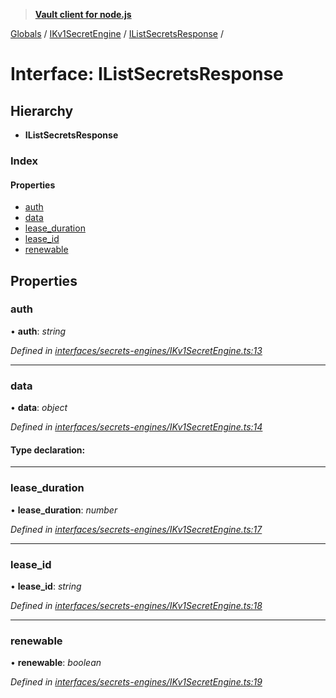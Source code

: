 > **[Vault client for node.js](../README.md)**

[Globals](../globals.md) / [IKv1SecretEngine](../modules/ikv1secretengine.md) / [IListSecretsResponse](ikv1secretengine.ilistsecretsresponse.md) /

# Interface: IListSecretsResponse

## Hierarchy

* **IListSecretsResponse**

### Index

#### Properties

* [auth](ikv1secretengine.ilistsecretsresponse.md#auth)
* [data](ikv1secretengine.ilistsecretsresponse.md#data)
* [lease_duration](ikv1secretengine.ilistsecretsresponse.md#lease_duration)
* [lease_id](ikv1secretengine.ilistsecretsresponse.md#lease_id)
* [renewable](ikv1secretengine.ilistsecretsresponse.md#renewable)

## Properties

###  auth

• **auth**: *string*

*Defined in [interfaces/secrets-engines/IKv1SecretEngine.ts:13](https://github.com/theogravity/vault-tacular/blob/13bcf09/src/interfaces/secrets-engines/IKv1SecretEngine.ts#L13)*

___

###  data

• **data**: *object*

*Defined in [interfaces/secrets-engines/IKv1SecretEngine.ts:14](https://github.com/theogravity/vault-tacular/blob/13bcf09/src/interfaces/secrets-engines/IKv1SecretEngine.ts#L14)*

#### Type declaration:

___

###  lease_duration

• **lease_duration**: *number*

*Defined in [interfaces/secrets-engines/IKv1SecretEngine.ts:17](https://github.com/theogravity/vault-tacular/blob/13bcf09/src/interfaces/secrets-engines/IKv1SecretEngine.ts#L17)*

___

###  lease_id

• **lease_id**: *string*

*Defined in [interfaces/secrets-engines/IKv1SecretEngine.ts:18](https://github.com/theogravity/vault-tacular/blob/13bcf09/src/interfaces/secrets-engines/IKv1SecretEngine.ts#L18)*

___

###  renewable

• **renewable**: *boolean*

*Defined in [interfaces/secrets-engines/IKv1SecretEngine.ts:19](https://github.com/theogravity/vault-tacular/blob/13bcf09/src/interfaces/secrets-engines/IKv1SecretEngine.ts#L19)*